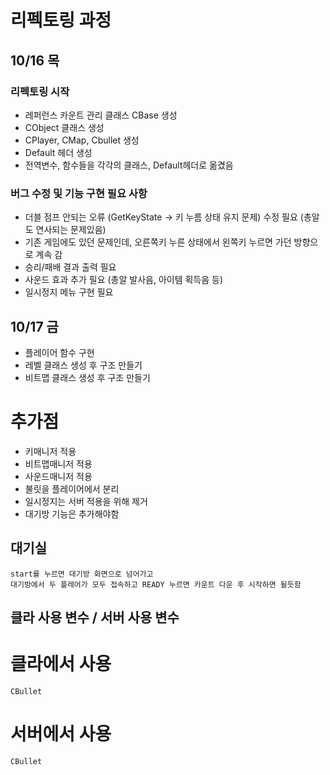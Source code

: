 ﻿# 리펙토링 과정
## 10/16 목
### 리펙토링 시작
- 레퍼런스 카운트 관리 클래스 CBase 생성
- CObject 클래스 생성
- CPlayer, CMap, Cbullet 생성
- Default 헤더 생성
- 전역변수, 함수들을 각각의 클래스, Default헤더로 옮겼음

### 버그 수정 및 기능 구현 필요 사항
- 더블 점프 안되는 오류 (GetKeyState -> 키 누름 상태 유지 문제) 수정 필요 (총알도 연사되는 문제있음)
- 기존 게임에도 있던 문제인데, 오른쪽키 누른 상태에서 왼쪽키 누르면 가던 방향으로 계속 감
- 승리/패배 결과 출력 필요
- 사운드 효과 추가 필요 (총알 발사음, 아이템 획득음 등)
- 일시정지 메뉴 구현 필요

## 10/17 금
- 플레이어 함수 구현
- 레벨 클래스 생성 후 구조 만들기
- 비트맵 클래스 생성 후 구조 만들기

# 추가점
- 키매니저 적용
- 비트맵매니저 적용
- 사운드매니저 적용
- 불릿을 플레이어에서 분리
- 일시정지는 서버 적용을 위해 제거
- 대기방 기능은 추가해야함

## 대기실
	start를 누르면 대기방 화면으로 넘어가고
	대기방에서 두 플레어가 모두 접속하고 READY 누르면 카운트 다운 후 시작하면 될듯함
	

## 클라 사용 변수 / 서버 사용 변수
# 클라에서 사용
	CBullet

# 서버에서 사용
	CBullet